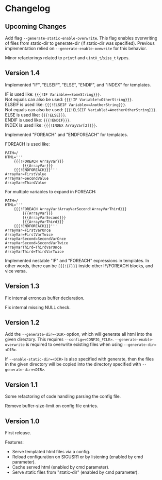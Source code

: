 # Changelog

## Upcoming Changes

Add flag `--generate-static-enable-overwrite`. This flag enables overwriting of
files from static-dir to generate-dir (if static-dir was specified). Previous
implementation relied on `--generate-enable-ovewrite` for this behavior.

Minor refactorings related to `printf` and `uintX_t`/`size_t` types.

## Version 1.4

Implemented "IF", "ELSEIF", "ELSE", "ENDIF", and "INDEX" for templates.

IF is used like: `{{{!IF Variable==SomeString}}}`.  
Not equals can also be used: `{{{!IF Variable!=OtherString}}}`.  
ELSEIF is used like: `{{{!ELSEIF Variable==AnotherString}}}`.  
Not equals can also be used: `{{{!ELSEIF Variable!=AnotherOtherString}}}`.  
ELSE is used like: `{{{!ELSE}}}`.  
ENDIF is used like: `{{{!ENDIF}}}`.  
INDEX is used like: `{{{!INDEX ArrayVar[2]}}}`.

Implemented "FOREACH" and "ENDFOREACH" for templates.

FOREACH is used like:

    PATH=/
    HTML='''
        {{{!FOREACH ArrayVar}}}
            {{{ArrayVar}}}
        {{{!ENDFOREACH}}}'''
    ArrayVar=FirstValue
    ArrayVar=SecondValue
    ArrayVar=ThirdValue

For multiple variables to expand in FOREACH:

    PATH=/
    HTML='''
        {{{!FOREACH ArrayVar!ArrayVarSecond!ArrayVarThird}}}
            {{{ArrayVar}}}
            {{{ArrayVarSecond}}}
            {{{ArrayVarThird}}}
        {{{!ENDFOREACH}}}'''
    ArrayVar=FirstVarOnce
    ArrayVar=FirstVarTwice
    ArrayVarSecond=SecondVarOnce
    ArrayVarSecond=SecondVarTwice
    ArrayVarThird=ThirdVarOnce
    ArrayVarThird=ThirdVarTwice

Implemented nestable "IF" and "FOREACH" expressions in templates. In other
words, there can be `{{{!IF}}}` inside other IF/FOREACH blocks, and vice versa.

## Version 1.3

Fix internal erronous buffer declaration.

Fix internal missing NULL check.

## Version 1.2

Add the `--generate-dir=<DIR>` option, which will generate all html into the
given directory. This requires `--config=<CONFIG_FILE>`.
`--generate-enable-overwrite` is required to overwrite existing files when using
`--generate-dir=<DIR>`.

If `--enable-static-dir=<DIR>` is also specified with generate, then the files
in the given directory will be copied into the directory specified with
`--generate-dir=<DIR>`.

## Version 1.1

Some refactoring of code handling parsing the config file.

Remove buffer-size-limit on config file entries.

## Version 1.0

First release.

Features:

  - Serve templated html files via a config.
  - Reload configuration on SIGUSR1 or by listening (enabled by cmd parameter).
  - Cache served html (enabled by cmd parameter).
  - Serve static files from "static-dir" (enabled by cmd parameter).

<!--
    vim: textwidth=80 et sw=2 ts=2 sts=2
-->
